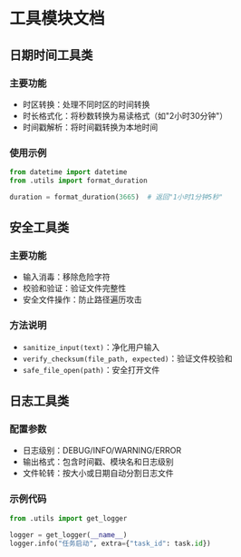 # 工具模块文档

## 日期时间工具类

### 主要功能
- 时区转换：处理不同时区的时间转换
- 时长格式化：将秒数转换为易读格式（如"2小时30分钟"）
- 时间戳解析：将时间戳转换为本地时间

### 使用示例
```python
from datetime import datetime
from .utils import format_duration

duration = format_duration(3665)  # 返回"1小时1分钟5秒"
```

## 安全工具类

### 主要功能
- 输入消毒：移除危险字符
- 校验和验证：验证文件完整性
- 安全文件操作：防止路径遍历攻击

### 方法说明
- `sanitize_input(text)`：净化用户输入
- `verify_checksum(file_path, expected)`：验证文件校验和
- `safe_file_open(path)`：安全打开文件

## 日志工具类

### 配置参数
- 日志级别：DEBUG/INFO/WARNING/ERROR
- 输出格式：包含时间戳、模块名和日志级别
- 文件轮转：按大小或日期自动分割日志文件

### 示例代码
```python
from .utils import get_logger

logger = get_logger(__name__)
logger.info("任务启动", extra={"task_id": task.id})